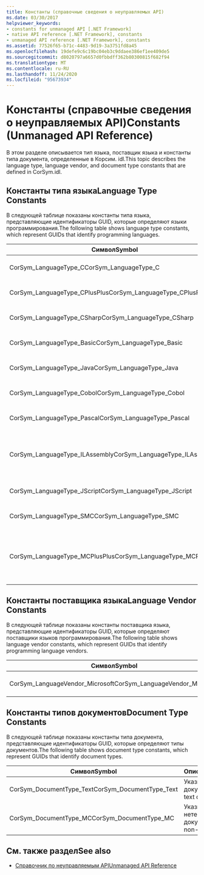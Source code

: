 ```yaml
---
title: Константы (справочные сведения о неуправляемых API)
ms.date: 03/30/2017
helpviewer_keywords:
- constants for unmanaged API [.NET Framework]
- native API reference [.NET Framework], constants
- unmanaged API reference [.NET Framework], constants
ms.assetid: 77526f65-b71c-4483-9d19-3a3751fd8a45
ms.openlocfilehash: 19defe9c6c19bc04eb3c9ddaee386ef1ee409de5
ms.sourcegitcommit: d8020797a6657d0fbbdff362b80300815f682f94
ms.translationtype: MT
ms.contentlocale: ru-RU
ms.lasthandoff: 11/24/2020
ms.locfileid: "95673934"
---
```

# <a name="constants-unmanaged-api-reference"></a><span data-ttu-id="9075b-102">Константы (справочные сведения о неуправляемых API)</span><span class="sxs-lookup"><span data-stu-id="9075b-102">Constants (Unmanaged API Reference)</span></span>

<span data-ttu-id="9075b-103">В этом разделе описывается тип языка, поставщик языка и константы типа документа, определенные в Корсим. idl.</span><span class="sxs-lookup"><span data-stu-id="9075b-103">This topic describes the language type, language vendor, and document type constants that are defined in CorSym.idl.</span></span>  
  
## <a name="language-type-constants"></a><span data-ttu-id="9075b-104">Константы типа языка</span><span class="sxs-lookup"><span data-stu-id="9075b-104">Language Type Constants</span></span>  

 <span data-ttu-id="9075b-105">В следующей таблице показаны константы типа языка, представляющие идентификаторы GUID, которые определяют языки программирования.</span><span class="sxs-lookup"><span data-stu-id="9075b-105">The following table shows language type constants, which represent GUIDs that identify programming languages.</span></span>  
  
|<span data-ttu-id="9075b-106">Символ</span><span class="sxs-lookup"><span data-stu-id="9075b-106">Symbol</span></span>|<span data-ttu-id="9075b-107">Описание</span><span class="sxs-lookup"><span data-stu-id="9075b-107">Description</span></span>|  
|------------|-----------------|  
|<span data-ttu-id="9075b-108">CorSym_LanguageType_C</span><span class="sxs-lookup"><span data-stu-id="9075b-108">CorSym_LanguageType_C</span></span>|<span data-ttu-id="9075b-109">Указывает язык C.</span><span class="sxs-lookup"><span data-stu-id="9075b-109">Indicates the C language.</span></span>|  
|<span data-ttu-id="9075b-110">CorSym_LanguageType_CPlusPlus</span><span class="sxs-lookup"><span data-stu-id="9075b-110">CorSym_LanguageType_CPlusPlus</span></span>|<span data-ttu-id="9075b-111">Указывает язык C++.</span><span class="sxs-lookup"><span data-stu-id="9075b-111">Indicates the C++ language.</span></span>|  
|<span data-ttu-id="9075b-112">CorSym_LanguageType_CSharp</span><span class="sxs-lookup"><span data-stu-id="9075b-112">CorSym_LanguageType_CSharp</span></span>|<span data-ttu-id="9075b-113">Указывает язык C#.</span><span class="sxs-lookup"><span data-stu-id="9075b-113">Indicates the C# language.</span></span>|  
|<span data-ttu-id="9075b-114">CorSym_LanguageType_Basic</span><span class="sxs-lookup"><span data-stu-id="9075b-114">CorSym_LanguageType_Basic</span></span>|<span data-ttu-id="9075b-115">Указывает базовый язык.</span><span class="sxs-lookup"><span data-stu-id="9075b-115">Indicates the Basic language.</span></span>|  
|<span data-ttu-id="9075b-116">CorSym_LanguageType_Java</span><span class="sxs-lookup"><span data-stu-id="9075b-116">CorSym_LanguageType_Java</span></span>|<span data-ttu-id="9075b-117">Указывает язык Java.</span><span class="sxs-lookup"><span data-stu-id="9075b-117">Indicates the Java language.</span></span>|  
|<span data-ttu-id="9075b-118">CorSym_LanguageType_Cobol</span><span class="sxs-lookup"><span data-stu-id="9075b-118">CorSym_LanguageType_Cobol</span></span>|<span data-ttu-id="9075b-119">Указывает язык COBOL.</span><span class="sxs-lookup"><span data-stu-id="9075b-119">Indicates the COBOL language.</span></span>|  
|<span data-ttu-id="9075b-120">CorSym_LanguageType_Pascal</span><span class="sxs-lookup"><span data-stu-id="9075b-120">CorSym_LanguageType_Pascal</span></span>|<span data-ttu-id="9075b-121">Указывает на язык Pascal.</span><span class="sxs-lookup"><span data-stu-id="9075b-121">Indicates the Pascal language.</span></span>|  
|<span data-ttu-id="9075b-122">CorSym_LanguageType_ILAssembly</span><span class="sxs-lookup"><span data-stu-id="9075b-122">CorSym_LanguageType_ILAssembly</span></span>|<span data-ttu-id="9075b-123">Указывает код сборки кода на языке MSIL.</span><span class="sxs-lookup"><span data-stu-id="9075b-123">Indicates the Microsoft intermediate language (MSIL) assembly code.</span></span>|  
|<span data-ttu-id="9075b-124">CorSym_LanguageType_JScript</span><span class="sxs-lookup"><span data-stu-id="9075b-124">CorSym_LanguageType_JScript</span></span>|<span data-ttu-id="9075b-125">Указывает язык JScript.</span><span class="sxs-lookup"><span data-stu-id="9075b-125">Indicates the JScript language.</span></span>|  
|<span data-ttu-id="9075b-126">CorSym_LanguageType_SMC</span><span class="sxs-lookup"><span data-stu-id="9075b-126">CorSym_LanguageType_SMC</span></span>|<span data-ttu-id="9075b-127">Указывает на язык SMC.</span><span class="sxs-lookup"><span data-stu-id="9075b-127">Indicates the SMC language.</span></span>|  
|<span data-ttu-id="9075b-128">CorSym_LanguageType_MCPlusPlus</span><span class="sxs-lookup"><span data-stu-id="9075b-128">CorSym_LanguageType_MCPlusPlus</span></span>|<span data-ttu-id="9075b-129">Указывает язык C++, включенный для .NET Framework.</span><span class="sxs-lookup"><span data-stu-id="9075b-129">Indicates the C++ language enabled for the .NET Framework.</span></span>|  
  
## <a name="language-vendor-constants"></a><span data-ttu-id="9075b-130">Константы поставщика языка</span><span class="sxs-lookup"><span data-stu-id="9075b-130">Language Vendor Constants</span></span>  

 <span data-ttu-id="9075b-131">В следующей таблице показаны константы поставщика языка, представляющие идентификаторы GUID, которые определяют поставщики языков программирования.</span><span class="sxs-lookup"><span data-stu-id="9075b-131">The following table shows language vendor constants, which represent GUIDs that identify programming language vendors.</span></span>  
  
|<span data-ttu-id="9075b-132">Символ</span><span class="sxs-lookup"><span data-stu-id="9075b-132">Symbol</span></span>|<span data-ttu-id="9075b-133">Описание</span><span class="sxs-lookup"><span data-stu-id="9075b-133">Description</span></span>|  
|------------|-----------------|  
|<span data-ttu-id="9075b-134">CorSym_LanguageVendor_Microsoft</span><span class="sxs-lookup"><span data-stu-id="9075b-134">CorSym_LanguageVendor_Microsoft</span></span>|<span data-ttu-id="9075b-135">Указывает Майкрософт.</span><span class="sxs-lookup"><span data-stu-id="9075b-135">Indicates Microsoft.</span></span>|  
  
## <a name="document-type-constants"></a><span data-ttu-id="9075b-136">Константы типов документов</span><span class="sxs-lookup"><span data-stu-id="9075b-136">Document Type Constants</span></span>  

 <span data-ttu-id="9075b-137">В следующей таблице показаны константы типа документа, представляющие идентификаторы GUID, которые определяют типы документов.</span><span class="sxs-lookup"><span data-stu-id="9075b-137">The following table shows document type constants, which represent GUIDs that identify document types.</span></span>  
  
|<span data-ttu-id="9075b-138">Символ</span><span class="sxs-lookup"><span data-stu-id="9075b-138">Symbol</span></span>|<span data-ttu-id="9075b-139">Описание</span><span class="sxs-lookup"><span data-stu-id="9075b-139">Description</span></span>|  
|------------|-----------------|  
|<span data-ttu-id="9075b-140">CorSym_DocumentType_Text</span><span class="sxs-lookup"><span data-stu-id="9075b-140">CorSym_DocumentType_Text</span></span>|<span data-ttu-id="9075b-141">Указывает текстовый документ.</span><span class="sxs-lookup"><span data-stu-id="9075b-141">Indicates a text document.</span></span>|  
|<span data-ttu-id="9075b-142">CorSym_DocumentType_MC</span><span class="sxs-lookup"><span data-stu-id="9075b-142">CorSym_DocumentType_MC</span></span>|<span data-ttu-id="9075b-143">Указывает на нетекстовый документ.</span><span class="sxs-lookup"><span data-stu-id="9075b-143">Indicates a non-text document.</span></span>|  
  
## <a name="see-also"></a><span data-ttu-id="9075b-144">См. также раздел</span><span class="sxs-lookup"><span data-stu-id="9075b-144">See also</span></span>

- [<span data-ttu-id="9075b-145">Справочник по неуправляемым API</span><span class="sxs-lookup"><span data-stu-id="9075b-145">Unmanaged API Reference</span></span>](index.md)
